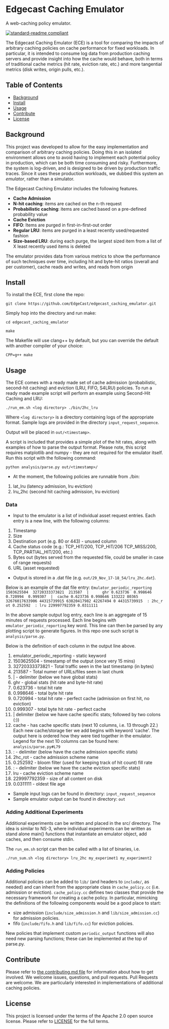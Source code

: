 # Edgecast Caching Emulator
A web-caching policy emulator.

[![standard-readme
compliant](https://img.shields.io/badge/readme%20style-standard-brightgreen.svg?style=flat-square)](https://github.com/RichardLitt/standard-readme)

The Edgecast Caching Emulator (ECE) is a tool for comparing the impacts of
arbitrary caching policies on cache performance for fixed workloads. In
particular, it is intended to consume log data from production caching servers
and provide insight into how the cache would behave, both in terms of
traditional cache metrics (hit rate, eviction rate, etc.) and more tangential
metrics (disk writes, origin pulls, etc.).

## Table of Contents

- [Background](#background)
- [Install](#install)
- [Usage](#usage)
- [Contribute](#contribute)
- [License](#license)

## Background

This project was developed to allow for the easy implementation and comparison
of arbitrary caching policies. Doing this in an isolated environment allows one to
avoid having to implement each potential policy in production, which can be both
time consuming and risky. Furthermore, the system is log-driven, and is designed to
be driven by production traffic traces. Since it uses these production
workloads, we dubbed this system an _emulator_, rather than a simulator.

The Edgecast Caching Emulator includes the following features.
* **Cache Admission**
 * **N-hit caching**: items are cached on the n-th request
 * **Probabilistic caching**: items are cached based on a pre-defined probability value
* **Cache Eviction**
 * **FIFO**: Items are purged in first-in-first-out order
 * **Regular LRU**: items are purged in a least recently used/requested fashion
 * **Size-based LRU**: during each purge, the largest sized item from a list of X least recently used items is deleted

The emulator provides data from various metrics to show the performance of such
techniques over time, including hit and byte-hit ratios (overall and per customer), cache reads and writes, and reads from origin

## Install

To install the ECE, first clone the repo:

```git clone https://github.com/EdgeCast/edgecast_caching_emulator.git ```

Simply hop into the directory and run make:

``` cd edgecast_caching_emulator ```

``` make ```

The Makefile will use clang++ by default, but you can override the default with another compiler of your choice:

``` CPP=g++ make ```

## Usage

The ECE comes with a ready made set of cache admission (probabilistic,
second-hit caching) and eviction (LRU, FIFO, S4LRU) policies. To run a ready
made example script will perform an example using Second-Hit Caching and LRU:

``` ./run_em.sh <log directory> ./bin/2hc_lru ```

Where `<log directory>` is a directory containing logs of the appropriate
format.  Sample logs are provided in the directory `input_request_sequence`.

Output will be placed in `out/<timestamp>`.

A script is included that provides a simple plot of the hit rates, along with
examples of how to parse the output format. Please note, this script requires matplotlib and numpy - they are not required for the emulator itself. Run this script with the following command:

`python analysis/parse.py out/<timestamp>/`

* At the moment, the following policies are runnable from ./bin:
1. lat_lru (latency admission, lru eviction)
2. lru_2hc (second hit caching admission, lru eviction)

### Data

* Input to the emulator is a list of individual asset request entries. Each entry is a new line, with the following columns:

1. Timestamp
2. Size
3. Destination port (e.g. 80 or 443) - unused column
4. Cache status code (e.g.: TCP_HIT/200, TCP_HIT/206 TCP_MISS/200, TCP_PARTIAL_HIT/200, etc.)
5. Bytes out (bytes served from the requested file, could be smaller in case of range requests)
6. URL (asset requested)

* Output is stored in a .dat file (e.g. `out/29_Nov_17-18_54/lru_2hc.dat`).

Below is an example of the dat file entry:
`Emulator_periodic_reporting 1503625504  32720333373821  213587  |      ghr 0.623736  0.998646   0.720994  0.999307  |  cache 0.623736 0.998646 133222 80365 32676017633906 44315739915 63820417982 42267494 0 44315739915  : 2hc_r    ot 0.252592  : lru 229997792359 0.0311111`

In the above sample output log entry, each line is an aggregate of 15 minutes of requests processed.
Each line begins with `emulator_periodic_reporting` key word.
This line can then be parsed by any plotting script to generate figures. In this repo one such script is `analysis/parse.py`.

Below is the definition of each column in the output line above.

1.  emulator_periodic_reporting - static keyword
2.  1503625504 - timestamp of the output (once very 15 mins)
3.  32720333373821 - Total traffic seen in the last timestamp (in bytes)
4.  213587 - Total numer of URLs/files seen in last chunk
5.  | - delimiter (below we have global stats)
6.  ghr - global stats (hit rate and byte-hit rate)
7.  0.623736 - total hit rate
8.  0.998646 - total byte hit rate
9.  0.720994 - total hit rate - perfect cache (admission on first hit, no eviction)
10. 0.999307 - total byte hit rate - perfect cache
11. | delimiter (below we have cache specific stats; followed by two colons (:))
12. cache - has cache specific stats (next 10 columns, i.e. 13 through 22.)  Each new cache/storage tier we add begins with keyword 'cache'. The output here is ordered how they were tied together in the emulator. Legend for the next 10 columns can be found here: `analysis/parse.py#L79`
23. : - delimiter (below have the cache admission specific stats)
24. 2hc_rot - cache admission scheme name
25. 0.252592 - bloom filter (used for keeping track of hit count) fill rate
26. : - delimiter (below we have the cache eviction specific stats)
27. lru - cache eviction scheme name
28. 229997792359 - size of all content on disk
29. 0.0311111 - oldest file age

* Sample input logs can be found in directory: `input_request_sequence`
* Sample emulator output can be found in directory: `out`


### Adding Additional Experiments


Additional experiments can be written and placed in the src/ directory. The idea
is similar to NS-3, where individual experiments can be written as stand alone
main() functions that instantiate an emulator object, add caches, and then
consume stdin.

The `run_em.sh` script can then be called with a list of binaries, i.e.

`./run_sum.sh <log directory> lru_2hc my_experimet1 my_experiment2`

### Adding Policies

Additional policies can be added to `lib/` (and headers to
`include/`, as needed) and can inherit from the appropriate class in
`cache_policy.cc` (i.e. admission or eviction). `cache_policy.cc` defines two
classes that provide the necessary framework for creating a cache policy. In particular, mimicking the definitions of the following components would be a good place to start: 
* size admission (`include/size_admission.h` and `lib/size_admission.cc`) for admission policies.
* fifo (`include/fifo.h` and `lib/fifo.cc`) for eviction policies.

New policies that implement custom `periodic_output` functions will also need
new parsing functions; these can be implemented at the top of parse.py.

## Contribute

Please refer to [the contributing.md file](Contributing.md) for information
about how to get involved. We welcome issues, questions, and pull requests. Pull
Requests are welcome. We are particularly interested in implementations of
additional caching policies.

## License

This project is licensed under the terms of the Apache 2.0 open source license.
Please refer to [LICENSE](LICENSE) for the full terms.

